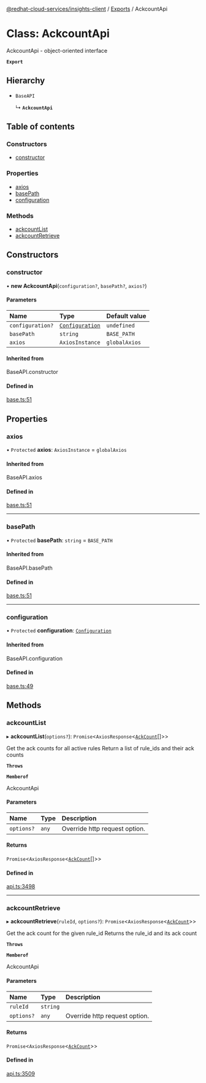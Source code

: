 [@redhat-cloud-services/insights-client](../README.md) / [Exports](../modules.md) / AckcountApi

# Class: AckcountApi

AckcountApi - object-oriented interface

**`Export`**

## Hierarchy

- `BaseAPI`

  ↳ **`AckcountApi`**

## Table of contents

### Constructors

- [constructor](AckcountApi.md#constructor)

### Properties

- [axios](AckcountApi.md#axios)
- [basePath](AckcountApi.md#basepath)
- [configuration](AckcountApi.md#configuration)

### Methods

- [ackcountList](AckcountApi.md#ackcountlist)
- [ackcountRetrieve](AckcountApi.md#ackcountretrieve)

## Constructors

### constructor

• **new AckcountApi**(`configuration?`, `basePath?`, `axios?`)

#### Parameters

| Name | Type | Default value |
| :------ | :------ | :------ |
| `configuration?` | [`Configuration`](Configuration.md) | `undefined` |
| `basePath` | `string` | `BASE_PATH` |
| `axios` | `AxiosInstance` | `globalAxios` |

#### Inherited from

BaseAPI.constructor

#### Defined in

[base.ts:51](https://github.com/RedHatInsights/javascript-clients/blob/master/packages/insights/base.ts#L51)

## Properties

### axios

• `Protected` **axios**: `AxiosInstance` = `globalAxios`

#### Inherited from

BaseAPI.axios

#### Defined in

[base.ts:51](https://github.com/RedHatInsights/javascript-clients/blob/master/packages/insights/base.ts#L51)

___

### basePath

• `Protected` **basePath**: `string` = `BASE_PATH`

#### Inherited from

BaseAPI.basePath

#### Defined in

[base.ts:51](https://github.com/RedHatInsights/javascript-clients/blob/master/packages/insights/base.ts#L51)

___

### configuration

• `Protected` **configuration**: [`Configuration`](Configuration.md)

#### Inherited from

BaseAPI.configuration

#### Defined in

[base.ts:49](https://github.com/RedHatInsights/javascript-clients/blob/master/packages/insights/base.ts#L49)

## Methods

### ackcountList

▸ **ackcountList**(`options?`): `Promise`<`AxiosResponse`<[`AckCount`](../interfaces/AckCount.md)[]\>\>

Get the ack counts for all active rules  Return a list of rule_ids and their ack counts

**`Throws`**

**`Memberof`**

AckcountApi

#### Parameters

| Name | Type | Description |
| :------ | :------ | :------ |
| `options?` | `any` | Override http request option. |

#### Returns

`Promise`<`AxiosResponse`<[`AckCount`](../interfaces/AckCount.md)[]\>\>

#### Defined in

[api.ts:3498](https://github.com/RedHatInsights/javascript-clients/blob/master/packages/insights/api.ts#L3498)

___

### ackcountRetrieve

▸ **ackcountRetrieve**(`ruleId`, `options?`): `Promise`<`AxiosResponse`<[`AckCount`](../interfaces/AckCount.md)\>\>

Get the ack count for the given rule_id  Returns the rule_id and its ack count

**`Throws`**

**`Memberof`**

AckcountApi

#### Parameters

| Name | Type | Description |
| :------ | :------ | :------ |
| `ruleId` | `string` |  |
| `options?` | `any` | Override http request option. |

#### Returns

`Promise`<`AxiosResponse`<[`AckCount`](../interfaces/AckCount.md)\>\>

#### Defined in

[api.ts:3509](https://github.com/RedHatInsights/javascript-clients/blob/master/packages/insights/api.ts#L3509)
